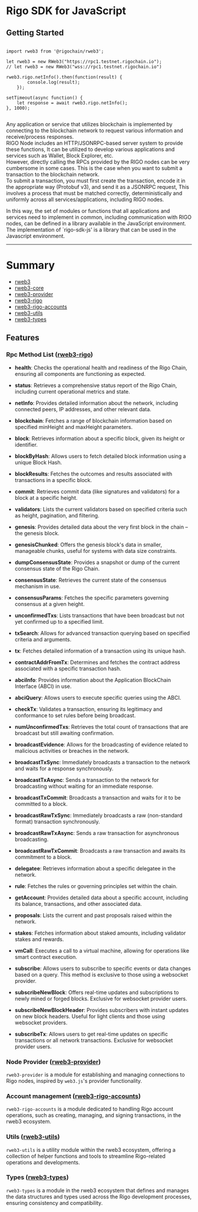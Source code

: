 # Rigo SDK for JavaScript


## Getting Started

```plantuml

import rweb3 from '@rigochain/rweb3';

let rweb3 = new RWeb3("https://rpc1.testnet.rigochain.io");
// let rweb3 = new RWeb3("wss://rpc1.testnet.rigochain.io") 

rweb3.rigo.netInfo().then(function(result) {
        console.log(result);
    });

setTimeout(async function() {
    let response = await rweb3.rigo.netInfo();
}, 1000);


```
Any application or service that utilizes blockchain is implemented by connecting to the blockchain network to request various information and receive/process responses.  
RIGO Node includes an HTTP/JSONRPC-based server system to provide these functions,
It can be utilized to develop various applications and services such as Wallet, Block Explorer, etc.  
However, directly calling the RPCs provided by the RIGO nodes can be very cumbersome in some cases.
This is the case when you want to submit a transaction to the blockchain network.    
To submit a transaction, you must first create the transaction, encode it in the appropriate way (Protobuf v3), and send it as a JSONRPC request,
This involves a process that must be matched correctly, deterministically and uniformly across all services/applications, including RIGO nodes.

In this way, the set of modules or functions that all applications and services need to implement in common, including communication with RIGO nodes, can be defined in a library available in the JavaScript environment.
The implementation of `rigo-sdk-js' is a library that can be used in the Javascript environment.

---

# Summary

* [rweb3](rweb3/README.md)
* [rweb3-core](rweb3-core/README.md)
* [rweb3-provider](rweb3-provider/README.md)
* [rweb3-rigo](rweb3-rigo/README.md)
* [rweb3-rigo-accounts](rweb3-rigo-accounts/README.md)
* [rweb3-utils](rweb3-utils/README.md)
* [rweb3-types](rweb3-types/README.md)

## Features


### Rpc Method List  ([rweb3-rigo](4%20rweb3-rigo/README.md))

- **health**: Checks the operational health and readiness of the Rigo Chain, ensuring all components are functioning as expected.

- **status**: Retrieves a comprehensive status report of the Rigo Chain, including current operational metrics and state.

- **netInfo**: Provides detailed information about the network, including connected peers, IP addresses, and other relevant data.

- **blockchain**: Fetches a range of blockchain information based on specified minHeight and maxHeight parameters.

- **block**: Retrieves information about a specific block, given its height or identifier.

- **blockByHash**: Allows users to fetch detailed block information using a unique Block Hash.

- **blockResults**: Fetches the outcomes and results associated with transactions in a specific block.

- **commit**: Retrieves commit data (like signatures and validators) for a block at a specific height.

- **validators**: Lists the current validators based on specified criteria such as height, pagination, and filtering.

- **genesis**: Provides detailed data about the very first block in the chain – the genesis block.

- **genesisChunked**: Offers the genesis block's data in smaller, manageable chunks, useful for systems with data size constraints.

- **dumpConsensusState**: Provides a snapshot or dump of the current consensus state of the Rigo Chain.

- **consensusState**: Retrieves the current state of the consensus mechanism in use.

- **consensusParams**: Fetches the specific parameters governing consensus at a given height.

- **unconfirmedTxs**: Lists transactions that have been broadcast but not yet confirmed up to a specified limit.

- **txSearch**: Allows for advanced transaction querying based on specified criteria and arguments.

- **tx**: Fetches detailed information of a transaction using its unique hash.

- **contractAddrFromTx**: Determines and fetches the contract address associated with a specific transaction hash.

- **abciInfo**: Provides information about the Application BlockChain Interface (ABCI) in use.

- **abciQuery**: Allows users to execute specific queries using the ABCI.

- **checkTx**: Validates a transaction, ensuring its legitimacy and conformance to set rules before being broadcast.

- **numUnconfirmedTxs**: Retrieves the total count of transactions that are broadcast but still awaiting confirmation.

- **broadcastEvidence**: Allows for the broadcasting of evidence related to malicious activities or breaches in the network.

- **broadcastTxSync**: Immediately broadcasts a transaction to the network and waits for a response synchronously.

- **broadcastTxAsync**: Sends a transaction to the network for broadcasting without waiting for an immediate response.

- **broadcastTxCommit**: Broadcasts a transaction and waits for it to be committed to a block.

- **broadcastRawTxSync**: Immediately broadcasts a raw (non-standard format) transaction synchronously.

- **broadcastRawTxAsync**: Sends a raw transaction for asynchronous broadcasting.

- **broadcastRawTxCommit**: Broadcasts a raw transaction and awaits its commitment to a block.

- **delegatee**: Retrieves information about a specific delegatee in the network.

- **rule**: Fetches the rules or governing principles set within the chain.

- **getAccount**: Provides detailed data about a specific account, including its balance, transactions, and other associated data.

- **proposals**: Lists the current and past proposals raised within the network.

- **stakes**: Fetches information about staked amounts, including validator stakes and rewards.

- **vmCall**: Executes a call to a virtual machine, allowing for operations like smart contract execution.

- **subscribe**: Allows users to subscribe to specific events or data changes based on a query. This method is exclusive to those using a websocket provider.

- **subscribeNewBlock**: Offers real-time updates and subscriptions to newly mined or forged blocks. Exclusive for websocket provider users.

- **subscribeNewBlockHeader**: Provides subscribers with instant updates on new block headers. Useful for light clients and those using websocket providers.

- **subscribeTx**: Allows users to get real-time updates on specific transactions or all network transactions. Exclusive for websocket provider users.


### Node Provider ([rweb3-provider](3%20rweb3-provider/README.md))

`rweb3-provider` is a module for establishing and managing connections to Rigo nodes, inspired by `web3.js`'s provider functionality.


### Account management ([rweb3-rigo-accounts](5%20rweb3-rigo-accounts/README.md))

`rweb3-rigo-accounts` is a module dedicated to handling Rigo account operations, such as creating, managing, and signing transactions, in the rweb3 ecosystem.



### Utils ([rweb3-utils](7%20rweb3-utils/README.md))

`rweb3-utils` is a utility module within the rweb3 ecosystem, offering a collection of helper functions and tools to streamline Rigo-related operations and developments.


### Types ([rweb3-types](6%20rweb3-types/README.md))

`rweb3-types` is a module in the rweb3 ecosystem that defines and manages the data structures and types used across the Rigo development processes, ensuring consistency and compatibility.


